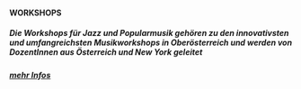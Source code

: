 #### **WORKSHOPS**
##### Die Workshops für Jazz und Popularmusik gehören zu den innovativsten und umfangreichsten Musikworkshops in Oberösterreich und werden von DozentInnen aus Österreich und New York geleitet
##### [mehr Infos](/workshop)